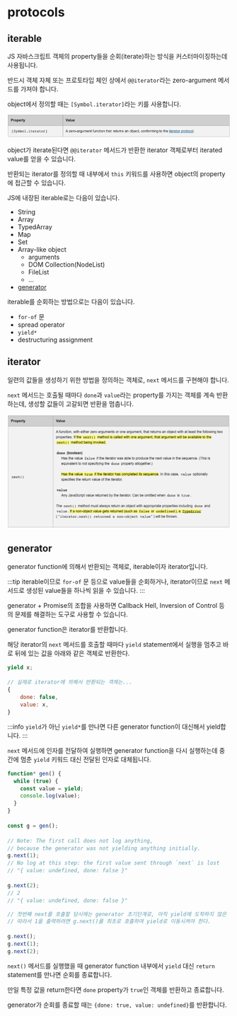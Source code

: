 # protocols

## iterable

JS 자바스크립트 객체의 property들을 순회(iterate)하는 방식을 커스터마이징하는데 사용됩니다.

반드시 객체 자체 또는 프로토타입 체인 상에서 `@@iterator`라는 zero-argument 메서드를 가져야 합니다.

object에서 정의할 때는 `[Symbol.iterator]`라는 키를 사용합니다.

<p align="center">
    <img src="../_images/iterable.png" alt="Iterable"/>
</p>

object가 iterate된다면 `@@iterator` 메서드가 반환한 iterator 객체로부터 iterated value를 얻을 수 있습니다.

반환되는 iterator를 정의할 때 내부에서 `this` 키워드를 사용하면 object의 property에 접근할 수 있습니다.

JS에 내장된 iterable로는 다음이 있습니다.

- String
- Array
- TypedArray
- Map
- Set
- Array-like object
  - arguments
  - DOM Collection(NodeList)
  - FileList
  - …
- [generator](#generator)

iterable를 순회하는 방법으로는 다음이 있습니다.

- `for-of` 문
- spread operator
- `yield*`
- destructuring assignment

## iterator

일련의 값들을 생성하기 위한 방법을 정의하는 객체로, `next` 메서드를 구현해야 합니다.

`next` 메서드는 호출될 때마다 `done`과 `value`라는 property를 가지는 객체를 계속 반환하는데, 생성할 값들이 고갈되면 반환을 멈춥니다.

<p align="center">
    <img src="../_images/iterator.png" alt="Iterator"/>
</p>

## generator

generator function에 의해서 반환되는 객체로, iterable이자 iterator입니다.

:::tip
iterable이므로 `for-of` 문 등으로 value들을 순회하거나, iterator이므로 `next` 메서드로 생성된 value들을 하나씩 읽을 수 있습니다.
:::

generator + Promise의 조합을 사용하면 Callback Hell, Inversion of Control 등의 문제를 해결하는 도구로 사용할 수 있습니다.

generator function은 iterator를 반환합니다.

해당 iterator의 `next` 메서드를 호출할 때마다 `yield` statement에서 실행을 멈추고 바로 뒤에 있는 값을 아래와 같은 객체로 반환한다.

```js
yield x;

// 실제로 iterator에 의해서 반환되는 객체는...
{
	done: false,
	value: x,
}
```

:::info
`yield`가 아닌 `yield*`를 만나면 다른 generator function이 대신해서 yield합니다.
:::

`next` 메서드에 인자를 전달하여 실행하면 generator function을 다시 실행하는데 중간에 멈춘 `yield` 키워드 대신 전달된 인자로 대체됩니다.

```js
function* gen() {
  while (true) {
    const value = yield;
    console.log(value);
  }
}

const g = gen();

// Note: The first call does not log anything,
// because the generator was not yielding anything initially.
g.next(1);
// No log at this step: the first value sent through `next` is lost
// "{ value: undefined, done: false }"

g.next(2);
// 2
// "{ value: undefined, done: false }"
```

```js
// 첫번째 next를 호출할 당시에는 generator 초기단계로, 아직 yield에 도착하지 않은 상태이다.
// 따라서 1을 출력하려면 g.next()를 최초로 호출하여 yield로 이동시켜야 한다.

g.next();
g.next(1);
g.next(2);
```

`next()` 메서드를 실행했을 때 generator function 내부에서 `yield` 대신 `return` statement를 만나면 순회를 종료합니다.

만일 특정 값을 return한다면 `done` property가 `true`인 객체를 반환하고 종료합니다.

generator가 순회를 종료할 때는 `{done: true, value: undefined}`를 반환합니다.
